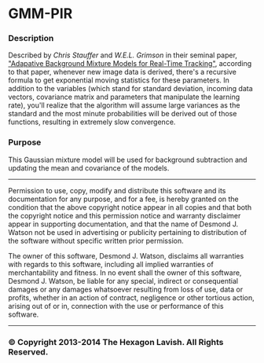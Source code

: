 GMM-PIR
=======

<h3>Description</h3>

Described by <i>Chris Stauffer</i> and <i>W.E.L. Grimson</i> in their seminal paper, <a href=http://www.ai.mit.edu/projects/vsam/Publications/stauffer_cvpr98_track.pdf> "Adapative Background Mixture Models for Real-Time Tracking"</a>,
according to that paper, whenever new image data is derived, there's a recursive formula to get exponential moving statistics
for these parameters. In addition to the variables (which stand for standard deviation, incoming data vectors, covariance matrix
and parameters that manipulate the learning rate), you'll realize that the algorithm will assume large variances as the standard
and the most minute probabilities will be derived out of those functions, resulting in extremely slow convergence.


<h3>Purpose</h3>

This Gaussian mixture model will be used for background subtraction and updating the mean and covariance of the models.




************************************************************************

Permission to use, copy, modify and distribute this software and its
documentation for any purpose, and for a fee, is hereby granted on the
condition that the above copyright notice appear in all copies and that
both the copyright notice and this permission notice and warranty
disclaimer appear in supporting documentation, and that the name of
Desmond J. Watson not be used in advertising or publicity pertaining
to distribution of the software without specific written prior permission.

The owner of this software, Desmond J. Watson, disclaims all
warranties with regards to this software, including all implied
warranties of merchantability and fitness. In no event shall the owner
of this software, Desmond J. Watson, be liable for any special, indirect
or consequential damages or any damages whatsoever resulting from
loss of use, data or profits, whether in an action of contract, negligence
or other tortious action, arising out of or in, connection with the use or
performance of this software.

*****************************************************************************


<h3>© Copyright 2013-2014 The Hexagon Lavish. All Rights Reserved.</h3>
